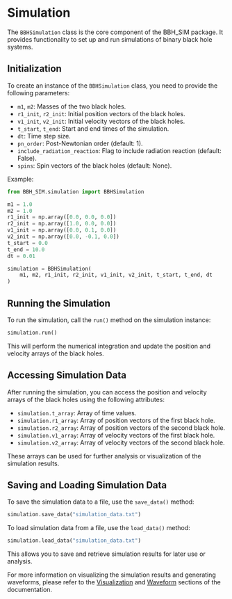 # Simulation

The `BBHSimulation` class is the core component of the BBH_SIM package. It provides functionality to set up and run simulations of binary black hole systems.

## Initialization

To create an instance of the `BBHSimulation` class, you need to provide the following parameters:

- `m1`, `m2`: Masses of the two black holes.
- `r1_init`, `r2_init`: Initial position vectors of the black holes.
- `v1_init`, `v2_init`: Initial velocity vectors of the black holes.
- `t_start`, `t_end`: Start and end times of the simulation.
- `dt`: Time step size.
- `pn_order`: Post-Newtonian order (default: 1).
- `include_radiation_reaction`: Flag to include radiation reaction (default: False).
- `spins`: Spin vectors of the black holes (default: None).

Example:
```python
from BBH_SIM.simulation import BBHSimulation

m1 = 1.0
m2 = 1.0
r1_init = np.array([0.0, 0.0, 0.0])
r2_init = np.array([1.0, 0.0, 0.0])
v1_init = np.array([0.0, 0.1, 0.0])
v2_init = np.array([0.0, -0.1, 0.0])
t_start = 0.0
t_end = 10.0
dt = 0.01

simulation = BBHSimulation(
    m1, m2, r1_init, r2_init, v1_init, v2_init, t_start, t_end, dt
)
```

## Running the Simulation

To run the simulation, call the `run()` method on the simulation instance:

```python
simulation.run()
```

This will perform the numerical integration and update the position and velocity arrays of the black holes.

## Accessing Simulation Data

After running the simulation, you can access the position and velocity arrays of the black holes using the following attributes:

- `simulation.t_array`: Array of time values.
- `simulation.r1_array`: Array of position vectors of the first black hole.
- `simulation.r2_array`: Array of position vectors of the second black hole.
- `simulation.v1_array`: Array of velocity vectors of the first black hole.
- `simulation.v2_array`: Array of velocity vectors of the second black hole.

These arrays can be used for further analysis or visualization of the simulation results.

## Saving and Loading Simulation Data

To save the simulation data to a file, use the `save_data()` method:

```python
simulation.save_data("simulation_data.txt")
```

To load simulation data from a file, use the `load_data()` method:

```python
simulation.load_data("simulation_data.txt")
```

This allows you to save and retrieve simulation results for later use or analysis.

For more information on visualizing the simulation results and generating waveforms, please refer to the [Visualization](visualization.md) and [Waveform](waveform.md) sections of the documentation.
